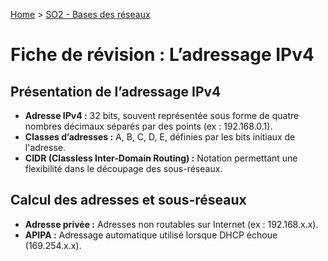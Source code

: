[Home](https://github.com/Addleo/TSSR/tree/S02-Bases_des_r%C3%A9seaux) > [SO2 - Bases des réseaux](https://github.com/Addleo/TSSR/tree/S02-Bases_des_r%C3%A9seaux)  


# Fiche de révision : L’adressage IPv4

## Présentation de l’adressage IPv4
- **Adresse IPv4 :** 32 bits, souvent représentée sous forme de quatre nombres décimaux séparés par des points (ex : 192.168.0.1).
- **Classes d’adresses :** A, B, C, D, E, définies par les bits initiaux de l'adresse.
- **CIDR (Classless Inter-Domain Routing) :** Notation permettant une flexibilité dans le découpage des sous-réseaux.

## Calcul des adresses et sous-réseaux
- **Adresse privée :** Adresses non routables sur Internet (ex : 192.168.x.x).
- **APIPA :** Adressage automatique utilisé lorsque DHCP échoue (169.254.x.x).

